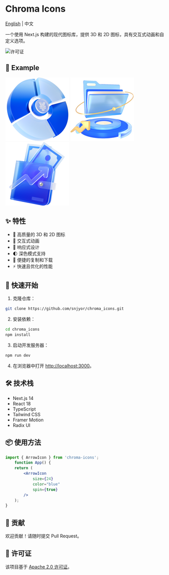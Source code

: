 # Chroma Icons

[English](./README.md) | 中文

一个使用 Next.js 构建的现代图标库，提供 3D 和 2D 图标，具有交互式动画和自定义选项。

![许可证](https://img.shields.io/badge/license-Apache_2.0-blue.svg)

## 📸 Example
<div class="flex justify-between items-center">
    <img src="/public/finance/png/readme1.png" width="200" height="200" alt="Tailwind CSS">
    <img src="/public/finance/png/readme2.png" width="200" height="200" alt="Framer Motion">
    <img src="/public/finance/png/readme3.png" width="200" height="200" alt="Radix UI">
</div>


## ✨ 特性

- 🎨 高质量的 3D 和 2D 图标
- 🔄 交互式动画
- 📱 响应式设计
- 🌓 深色模式支持
- 🎯 便捷的复制和下载
- ⚡ 快速且优化的性能

## 🚀 快速开始

1. 克隆仓库： 
```bash
git clone https://github.com/snjyor/chroma_icons.git
```

2. 安装依赖：
```bash
cd chroma_icons
npm install
```

3. 启动开发服务器：
```bash
npm run dev
```


4. 在浏览器中打开 [http://localhost:3000](http://localhost:3000)。

## 🛠️ 技术栈

- Next.js 14
- React 18
- TypeScript
- Tailwind CSS
- Framer Motion
- Radix UI

## 📦 使用方法

```jsx
import { ArrowIcon } from 'chroma-icons';
    function App() {
    return (
        <ArrowIcon
            size={24}
            color="blue"
            spin={true}
        />
    );
}
```


## 🤝 贡献

欢迎贡献！请随时提交 Pull Request。

## 📄 许可证

该项目基于 [Apache 2.0 许可证](./LICENSE)。

